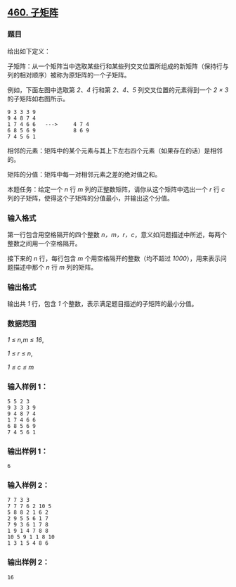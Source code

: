 ## [460. 子矩阵](https://www.acwing.com/problem/content/462/)

### 题目

给出如下定义：

子矩阵：从一个矩阵当中选取某些行和某些列交叉位置所组成的新矩阵（保持行与列的相对顺序）被称为原矩阵的一个子矩阵。

例如，下面左图中选取第 *2、4* 行和第 *2、4、5* 列交叉位置的元素得到一个 *2 × 3* 的子矩阵如右图所示。

```
9 3 3 3 9
9 4 8 7 4
1 7 4 6 6   --->     4 7 4
6 8 5 6 9            8 6 9
7 4 5 6 1
```

相邻的元素：矩阵中的某个元素与其上下左右四个元素（如果存在的话）是相邻的。

矩阵的分值：矩阵中每一对相邻元素之差的绝对值之和。

本题任务：给定一个 *n* 行 *m* 列的正整数矩阵，请你从这个矩阵中选出一个 *r* 行 *c* 列的子矩阵，使得这个子矩阵的分值最小，并输出这个分值。

### 输入格式

第一行包含用空格隔开的四个整数 *n，m，r，c*，意义如问题描述中所述，每两个整数之间用一个空格隔开。

接下来的 *n* 行，每行包含 *m* 个用空格隔开的整数（均不超过 *1000*），用来表示问题描述中那个 *n* 行 *m* 列的矩阵。

### 输出格式

输出共 *1* 行，包含 *1* 个整数，表示满足题目描述的子矩阵的最小分值。

### 数据范围

*1 ≤ n,m ≤ 16*,

*1 ≤ r ≤ n*,

*1 ≤ c ≤ m*

### 输入样例 1：

```
5 5 2 3
9 3 3 3 9
9 4 8 7 4
1 7 4 6 6
6 8 5 6 9
7 4 5 6 1
```

### 输出样例 1：

```
6
```

### 输入样例 2：

```
7 7 3 3
7 7 7 6 2 10 5
5 8 8 2 1 6 2
2 9 5 5 6 1 7
7 9 3 6 1 7 8
1 9 1 4 7 8 8
10 5 9 1 1 8 10
1 3 1 5 4 8 6
```

### 输出样例 2：

```
16
```
